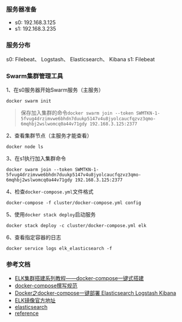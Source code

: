 ### 服务器准备
- s0: 192.168.3.125
- s1: 192.168.3.235

### 服务分布
s0: Filebeat、 Logstash、 Elasticsearch、 Kibana
s1: Filebeat

### Swarm集群管理工具
1、在s0服务器开始Swarm服务（主服务）
```shell
docker swarm init
```
> 保存加入集群的命令`docker swarm join --token SWMTKN-1-5fvug4drzimvwe6bhdn7duukp5147v4u8jyolcaucfqzvz3qmo-6mqhbj2wslwomcq0a44v71gdy 192.168.3.125:2377`

2、查看集群节点（主服务才能查看）
```shell
docker node ls
```

3、在s1执行加入集群命令
```shell
docker swarm join --token SWMTKN-1-5fvug4drzimvwe6bhdn7duukp5147v4u8jyolcaucfqzvz3qmo-6mqhbj2wslwomcq0a44v71gdy 192.168.3.125:2377
```

4、检查`docker-compose.yml`文件格式
```shell
docker-compose -f cluster/docker-compose.yml config
```

5、使用`docker stack deploy`启动服务
```shell
docker stack deploy -c cluster/docker-compose.yml elk
```

6、查看指定容器的日志
```shell
docker service logs elk_elasticsearch -f
```


### 参考文档
- [ELK集群搭建系列教程——docker-compose一键式搭建](https://blog.csdn.net/yprufeng/article/details/115718441)
- [docker-compose撰写规范](https://docs.docker.com/compose/compose-file/)
- [Docker之docker-compose一键部署 Elasticsearch Logstash Kibana](https://blog.csdn.net/oschina_41731918/article/details/123098391)
- [ELK镜像官方地址](https://www.docker.elastic.co/)
- [elasticsearch](https://www.docker.elastic.co/r/elasticsearch)
- [reference](https://www.elastic.co/guide/en/elasticsearch/reference/7.5/docker.html)